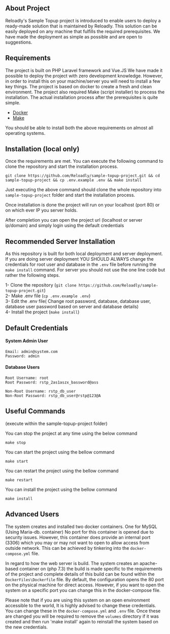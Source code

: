 ## About Project

Reloadly's Sample Topup project is introduced to enable users to deploy a ready-made solution that is maintained by Reloadly. This solution can be easily deployed on any machine that fulfills the required prerequisites. We have made the deployment as simple as possible and are open to suggestions.

## Requirements

The project is built on PHP Laravel framework and Vue.JS We have made it possible to deploy the project with zero development knowledge. However, in order to install this on your machine/server you will need to install a few key things. The project is based on docker to create a fresh and clean environment. The project also required Make (script installer) to process the installation. The actual installation process after the prerequisites is quite simple.

- [Docker](https://www.docker.com/)
- [Make](https://www.gnu.org/software/make/)

You should be able to install both the above requirements on almost all operating systems.


## Installation (local only)

Once the requirements are met. You can execute the following command to clone the repository and start the installation process.

``git clone https://github.com/Reloadly/sample-topup-project.git && cd sample-topup-project && cp .env.example .env && make install``


Just executing the above command should clone the whole repository into `sample-topup-project` folder and start the installation process.

Once installation is done the project will run on your localhost (port 80) or on which ever IP you server holds.

After completion you can open the project url (localhost or server ip/domain) and simply login using the default credentials

## Recommended Server Installation

As this repository is built for both local deployment and server deployment. If you are doing server deployment YOU SHOULD ALWAYS change the credentials for root user and database in the `.env` file before running the `make install` command. For server you should not use the one line code but rather the following steps.<br>

1- Clone the repository (`git clone https://github.com/Reloadly/sample-topup-project.git`)<br>
2- Make .env file (`cp .env.example .env`)<br>
3- Edit the .env file( Change root password, database, database user, database user password based on server and database details)<br>
4- Install the project (`make install`) 

## Default Credentials

#### System Admin User

```
Email: admin@system.com
Password: admin 
```

#### Database Users

```
Root Username: root
Root Password: rstp_2as1aszx_bassword@ass
```

```
Non-Root Username: rstp_db_user
Non-Root Password: rstp_db_user@rstp@123@A 
```

## Useful Commands

(execute within the sample-topup-project folder)

You can stop the project at any time using the below command 

``make stop``

You can start the project using the bellow command

``make start``

You can restart the project using the bellow command

``make restart``

You can install the project using the bellow command

``make install``

## Advanced Users

The system creates and installed two docker containers. One for MySQL (Using Maria-db. container) No port for this container is opened due to security issues. However, this container does provide an internal port (3306) which you may or may not want to open to allow access from outside network. This can be achieved by tinkering into the `docker-compose.yml` file.

In regard to how the web server is build. The system creates an apache-based container on (php 7.3) the build is made specific to the requirements of the project and complete details of this build can be found within the `DockerFiles\Dockerfile` file. By default, the configuration opens the 80 port on the physical machine for direct access. However, if you want to open the system on a specific port you can change this in the docker-compose file.

Please note that if you are using this system on an open environment accessible to the world, It is highly advised to change these credentials. You can change these in the `docker-compose.yml` and `.env` file. Once these are changed you will be required to remove the `volumes` directory if it was created and then run 'make install' again to reinstall the system based on the new credentials.

